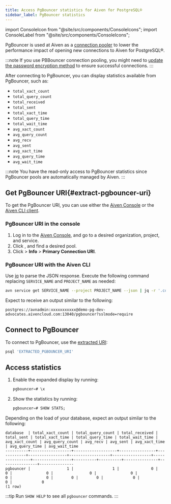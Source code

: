 ```yaml
---
title: Access PgBouncer statistics for Aiven for PostgreSQL®
sidebar_label: PgBouncer statistics
---
```


import ConsoleIcon from "@site/src/components/ConsoleIcons";
import ConsoleLabel from "@site/src/components/ConsoleIcons";

PgBouncer is used at Aiven as a [connection pooler](/docs/products/postgresql/concepts/pg-connection-pooling) to lower the performance impact of opening new connections to Aiven for PostgreSQL®.

:::note
If you use PBBouncer connection pooling, you might need to
[update the password encryption method](/docs/products/postgresql/troubleshooting/pg-password-encryption-upgrade)
to ensure successful connections.
:::

After connecting to PgBouncer, you can display statistics available from PgBouncer, such as:

- `total_xact_count`
- `total_query_count`
- `total_received`
- `total_sent`
- `total_xact_time`
- `total_query_time`
- `total_wait_time`
- `avg_xact_count`
- `avg_query_count`
- `avg_recv`
- `avg_sent`
- `avg_xact_time`
- `avg_query_time`
- `avg_wait_time`

:::note
You have the read-only access to PgBouncer statistics since PgBouncer pools are
automatically managed by Aiven.
:::

## Get PgBouncer URI{#extract-pgbouncer-uri}

To get the PgBouncer URI, you can use either the
[Aiven Console](https://console.aiven.io/) or the [Aiven CLI client](/docs/tools/cli).

### PgBouncer URI in the console

1. Log in to the [Aiven Console](https://console.aiven.io/), and go to a desired
   organization, project, and service.
1. Click <ConsoleLabel name="pools"/>, and find a desired pool.
1. Click <ConsoleIcon name="actions"/> > **Info** > **Primary Connection URI**.

### PgBouncer URI with the Aiven CLI

Use [jq](https://stedolan.github.io/jq/) to parse the JSON response. Execute the following
command replacing `SERVICE_NAME` and `PROJECT_NAME` as needed:

```bash
avn service get SERVICE_NAME --project PROJECT_NAME --json | jq -r '.connection_info.pgbouncer'
```

Expect to receive an output similar to the following:

```text
postgres://avnadmin:xxxxxxxxxxx@demo-pg-dev-advocates.aivencloud.com:13040/pgbouncer?sslmode=require
```

## Connect to PgBouncer

To connect to PgBouncer, use the [extracted URI](#extract-pgbouncer-uri):

```sql
psql 'EXTRACTED_PGBOUNCER_URI'
```

## Access statistics

1. Enable the expanded display by running:

   ```sql
   pgbouncer=# \x
   ```

1. Show the statistics by running:

   ```sql
   pgbouncer=# SHOW STATS;
   ```

Depending on the load of your database, expect an output similar to the following:

```text
database  | total_xact_count | total_query_count | total_received | total_sent | total_xact_time | total_query_time | total_wait_time | avg_xact_count | avg_query_count | avg_recv | avg_sent | avg_xact_time | avg_query_time | avg_wait_time
----------+------------------+-------------------+----------------+------------+-----------------+------------------+-----------------+----------------+-----------------+----------+----------+---------------+----------------+---------------
pgbouncer |                1 |                 1 |              0 |          0 |               0 |                0 |               0 |              0 |               0 |        0 |        0 |             0 |              0 |             0
(1 row)
```

:::tip
Run `SHOW HELP` to see all `pgbouncer` commands.
:::
